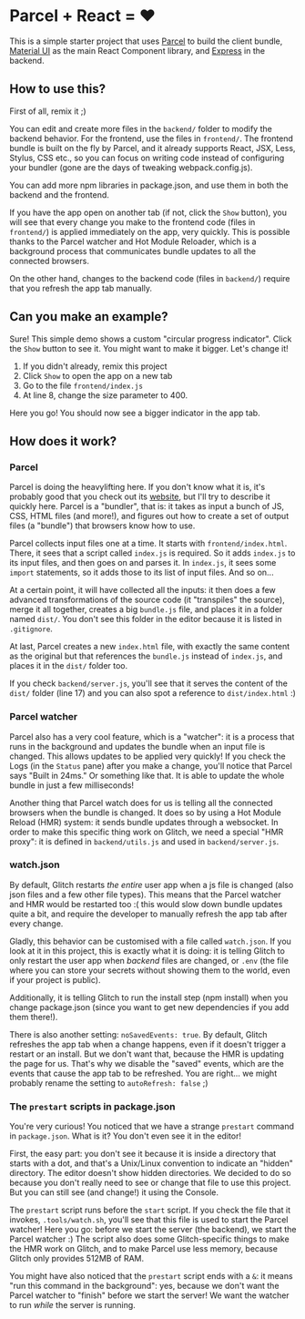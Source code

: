 # Parcel + React = :heart:

This is a simple starter project that uses [Parcel](https://parceljs.org/) to build the client bundle, [Material UI](https://material-ui.com/) as the main React Component library, and [Express](https://expressjs.com/) in the backend.


## How to use this?

First of all, remix it ;)

You can edit and create more files in the `backend/` folder to modify the backend behavior. For the frontend, use the files in `frontend/`. The frontend bundle is built on the fly by Parcel, and it already supports React, JSX, Less, Stylus, CSS etc., so you can focus on writing code instead of configuring your bundler (gone are the days of tweaking webpack.config.js).

You can add more npm libraries in package.json, and use them in both the backend and the frontend.

If you have the app open on another tab (if not, click the `Show` button), you will see that every change you make to the frontend code (files in `frontend/`) is applied immediately on the app, very quickly. This is possible thanks to the Parcel watcher and Hot Module Reloader, which is a background process that communicates bundle updates to all the connected browsers.

On the other hand, changes to the backend code (files in `backend/`) require that you refresh the app tab manually.


## Can you make an example?

Sure! This simple demo shows a custom "circular progress indicator". Click the `Show` button to see it. You might want to make it bigger. Let's change it!

1) If you didn't already, remix this project
2) Click `Show` to open the app on a new tab
3) Go to the file `frontend/index.js`
4) At line 8, change the size parameter to 400.

Here you go! You should now see a bigger indicator in the app tab.


## How does it work?

### Parcel

Parcel is doing the heavylifting here. If you don't know what it is, it's probably good that you check out its [website](https://parceljs.org/), but I'll try to describe it quickly here. Parcel is a "bundler", that is: it takes as input a bunch of JS, CSS, HTML files (and more!), and figures out how to create a set of output files (a "bundle") that browsers know how to use.

Parcel collects input files one at a time. It starts with `frontend/index.html`. There, it sees that a script called `index.js` is required. So it adds `index.js` to its input files, and then goes on and parses it. In `index.js`, it sees some `import` statements, so it adds those to its list of input files. And so on...

At a certain point, it will have collected all the inputs: it then does a few advanced transformations of the source code (it "transpiles" the source), merge it all together, creates a big `bundle.js` file, and places it in a folder named `dist/`. You don't see this folder in the editor because it is listed in `.gitignore`.

At last, Parcel creates a new `index.html` file, with exactly the same content as the original but that references the `bundle.js` instead of `index.js`, and places it in the `dist/` folder too.

If you check `backend/server.js`, you'll see that it serves the content of the `dist/` folder (line 17) and you can also spot a reference to `dist/index.html` :)

### Parcel watcher

Parcel also has a very cool feature, which is a "watcher": it is a process that runs in the background and updates the bundle when an input file is changed. This allows updates to be applied very quickly! If you check the Logs (in the `Status` pane) after you make a change, you'll notice that Parcel says "Built in 24ms." Or something like that. It is able to update the whole bundle in just a few milliseconds!

Another thing that Parcel watch does for us is telling all the connected browsers when the bundle is changed. It does so by using a Hot Module Reload (HMR) system: it sends bundle updates through a websocket. In order to make this specific thing work on Glitch, we need a special "HMR proxy": it is defined in `backend/utils.js` and used in `backend/server.js`.

### watch.json

By default, Glitch restarts _the entire_ user app when a js file is changed (also json files and a few other file types). This means that the Parcel watcher and HMR would be restarted too :( this would slow down bundle updates quite a bit, and require the developer to manually refresh the app tab after every change.

Gladly, this behavior can be customised with a file called `watch.json`. If you look at it in this project, this is exactly what it is doing: it is telling Glitch to only restart the user app when _backend_ files are changed, or `.env` (the file where you can store your secrets without showing them to the world, even if your project is public).

Additionally, it is telling Glitch to run the install step (npm install) when you change package.json (since you want to get new dependencies if you add them there!).

There is also another setting: `noSavedEvents: true`. By default, Glitch refreshes the app tab when a change happens, even if it doesn't trigger a restart or an install. But we don't want that, because the HMR is updating the page for us. That's why we disable the "saved" events, which are the events that cause the app tab to be refreshed. You are right... we might probably rename the setting to `autoRefresh: false` ;)

### The `prestart` scripts in package.json

You're very curious! You noticed that we have a strange `prestart` command in `package.json`. What is it? You don't even see it in the editor!

First, the easy part: you don't see it because it is inside a directory that starts with a dot, and that's a Unix/Linux convention to indicate an "hidden" directory. The editor doesn't show hidden directories. We decided to do so because you don't really need to see or change that file to use this project. But you can still see (and change!) it using the Console.

The `prestart` script runs before the `start` script. If you check the file that it invokes, `.tools/watch.sh`, you'll see that this file is used to start the Parcel watcher! Here you go: before we start the server (the backend), we start the Parcel watcher :) The script also does some Glitch-specific things to make the HMR work on Glitch, and to make Parcel use less memory, because Glitch only provides 512MB of RAM.

You might have also noticed that the `prestart` script ends with a `&`: it means "run this command in the background": yes, because we don't want the Parcel watcher to "finish" before we start the server! We want the watcher to run _while_ the server is running.
